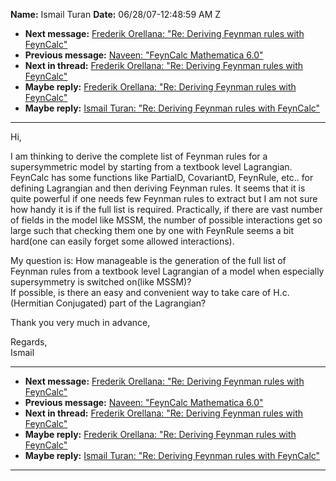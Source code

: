 **Name:** Ismail Turan
**Date:** 06/28/07-12:48:59 AM Z

  - **Next message:** [Frederik Orellana: "Re: Deriving Feynman rules
    with FeynCalc"](0452.html)
  - **Previous message:** [Naveen: "FeynCalc Mathematica
    6.0"](0450.html)
  - **Next in thread:** [Frederik Orellana: "Re: Deriving Feynman rules
    with FeynCalc"](0452.html)
  - **Maybe reply:** [Frederik Orellana: "Re: Deriving Feynman rules
    with FeynCalc"](0452.html)
  - **Maybe reply:** [Ismail Turan: "Re: Deriving Feynman rules with
    FeynCalc"](0453.html)

-----

Hi,  

I am thinking to derive the complete list of Feynman rules for a
supersymmetric model by starting from a textbook level Lagrangian.
FeynCalc has some functions like PartialD, CovariantD, FeynRule, etc..
for defining Lagrangian and then deriving Feynman rules. It seems that
it is quite powerful if one needs few Feynman rules to extract but I am
not sure how handy it is if the full list is required. Practically, if
there are vast number of fields in the model like MSSM, the number of
possible interactions get so large such that checking them one by one
with FeynRule seems a bit hard(one can easily forget some allowed
interactions).  

My question is: How manageable is the generation of the full list of
Feynman rules from a textbook level Lagrangian of a model when
especially supersymmetry is switched on(like MSSM)?  
If possible, is there an easy and convenient way to take care of
H.c.(Hermitian Conjugated) part of the Lagrangian?  

Thank you very much in advance,  

Regards,  
Ismail  

-----

  - **Next message:** [Frederik Orellana: "Re: Deriving Feynman rules
    with FeynCalc"](0452.html)
  - **Previous message:** [Naveen: "FeynCalc Mathematica
    6.0"](0450.html)
  - **Next in thread:** [Frederik Orellana: "Re: Deriving Feynman rules
    with FeynCalc"](0452.html)
  - **Maybe reply:** [Frederik Orellana: "Re: Deriving Feynman rules
    with FeynCalc"](0452.html)
  - **Maybe reply:** [Ismail Turan: "Re: Deriving Feynman rules with
    FeynCalc"](0453.html)

-----

